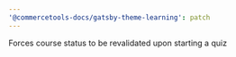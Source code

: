 ```yaml
---
'@commercetools-docs/gatsby-theme-learning': patch
---
```


Forces course status to be revalidated upon starting a quiz

